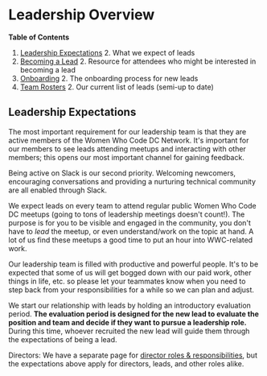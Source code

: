 # Leadership Overview

**Table of Contents**

1. [Leadership Expectations](https://github.com/womenwhocodedc/organization/blob/master/leadership-resources/leadership_overview.md#leadership-expectations)
    2. What we expect of leads
1. [Becoming a Lead](https://github.com/womenwhocodedc/organization/blob/master/leadership-resources/becoming_a_leader.md)
    2. Resource for attendees who might be interested in becoming a lead
1. [Onboarding](https://github.com/womenwhocodedc/organization/blob/master/leadership-resources/onboarding.md)
    2. The onboarding process for new leads
1. [Team Rosters](https://github.com/womenwhocodedc/organization/blob/master/leadership-resources/our_leaders.md)
    2. Our current list of leads (semi-up to date)


## Leadership Expectations

The most important requirement for our leadership team is that they are active members of the Women Who Code DC Network. It's important for our members to see leads attending meetups and interacting with other members; this opens our most important channel for gaining feedback. 

Being active on Slack is our second priority. Welcoming newcomers, encouraging conversations and providing a nurturing technical community are all enabled through Slack.

We expect leads on every team to attend regular public Women Who Code DC meetups (going to tons of leadership meetings doesn't count!). The purpose is for you to be visible and engaged in the community, you don't have to *lead* the meetup, or even understand/work on the topic at hand. A lot of us find these meetups a good time to put an hour into WWC-related work. 

Our leadership team is filled with productive and powerful people. It's to be expected that some of us will get bogged down with our paid work, other things in life, etc. so please let your teammates know when you need to step back from your responsibilities for a while so we can plan and adjust. 

We start our relationship with leads by holding an introductory evaluation period. **The evaluation period is designed for the new lead to evaluate the position and team and decide if they want to pursue a leadership role.** During this time, whoever recruited the new lead will guide them through the expectations of being a lead.

Directors: We have a separate page for [director roles & responsibilities](#), but the expectations above apply for directors, leads, and other roles alike. 
